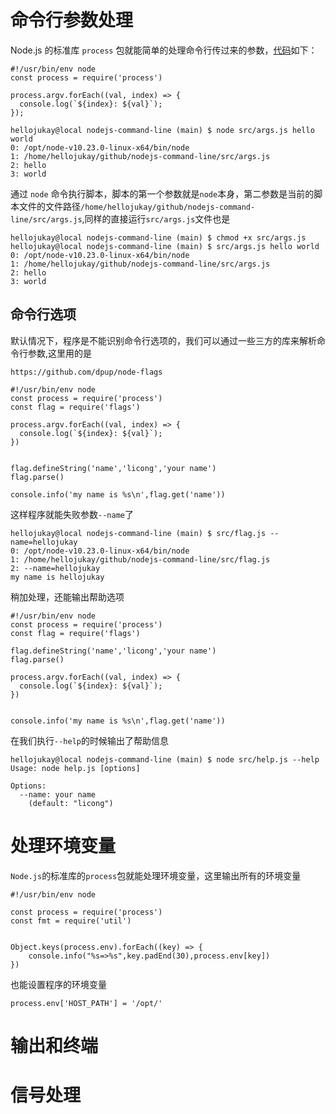 # 命令行参数处理
Node.js 的标准库 `process` 包就能简单的处理命令行传过来的参数，[代码](../src/args.js)如下：
```
#!/usr/bin/env node
const process = require('process')

process.argv.forEach((val, index) => {
  console.log(`${index}: ${val}`);
});
```
```
hellojukay@local nodejs-command-line (main) $ node src/args.js hello world
0: /opt/node-v10.23.0-linux-x64/bin/node
1: /home/hellojukay/github/nodejs-command-line/src/args.js
2: hello
3: world
```
通过 `node` 命令执行脚本，脚本的第一个参数就是`node`本身，第二参数是当前的脚本文件的文件路径`/home/hellojukay/github/nodejs-command-line/src/args.js`,同样的直接运行`src/args.js`文件也是
```
hellojukay@local nodejs-command-line (main) $ chmod +x src/args.js
hellojukay@local nodejs-command-line (main) $ src/args.js hello world
0: /opt/node-v10.23.0-linux-x64/bin/node
1: /home/hellojukay/github/nodejs-command-line/src/args.js
2: hello
3: world
```
## 命令行选项
默认情况下，程序是不能识别命令行选项的，我们可以通过一些三方的库来解析命令行参数,这里用的是
```
https://github.com/dpup/node-flags
```
```
#!/usr/bin/env node
const process = require('process')
const flag = require('flags')

process.argv.forEach((val, index) => {
  console.log(`${index}: ${val}`);
})


flag.defineString('name','licong','your name')
flag.parse()

console.info('my name is %s\n',flag.get('name'))
```
这样程序就能失败参数`--name`了
```
hellojukay@local nodejs-command-line (main) $ src/flag.js --name=hellojukay
0: /opt/node-v10.23.0-linux-x64/bin/node
1: /home/hellojukay/github/nodejs-command-line/src/flag.js
2: --name=hellojukay
my name is hellojukay
```
稍加处理，还能输出帮助选项
```
#!/usr/bin/env node
const process = require('process')
const flag = require('flags')

flag.defineString('name','licong','your name')
flag.parse()

process.argv.forEach((val, index) => {
  console.log(`${index}: ${val}`);
})


console.info('my name is %s\n',flag.get('name'))
```
在我们执行`--help`的时候输出了帮助信息
```
hellojukay@local nodejs-command-line (main) $ node src/help.js --help
Usage: node help.js [options]

Options:
  --name: your name
    (default: "licong")
```
# 处理环境变量
`Node.js`的标准库的`process`包就能处理环境变量，这里输出所有的环境变量
```
#!/usr/bin/env node

const process = require('process')
const fmt = require('util')


Object.keys(process.env).forEach((key) => {
    console.info("%s=>%s",key.padEnd(30),process.env[key])
})
```
也能设置程序的环境变量
```
process.env['HOST_PATH'] = '/opt/'
```

# 输出和终端

# 信号处理
